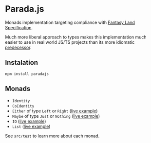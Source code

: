# Parada.js

Monads implementation targeting compliance with [Fantasy Land Specification](https://github.com/fantasyland/fantasy-land#monad).

Much more liberal approach to types makes this implementation much easier to use in real world JS/TS projects than its more idiomatic [predecessor](https://github.com/MichalZalecki/monadsjs).

## Instalation

```
npm install paradajs
```

## Monads

* `Identity`
* `CoIdentity`
* `Either` of type `Left` or `Right` ([live example](https://www.webpackbin.com/bins/-Kf1HimzVy2_-uxmK2rS))
* `Maybe` of type `Just` or `Nothing` ([live example](https://www.webpackbin.com/bins/-Kf1KXQh89LH6eWqz5z9))
* `IO` ([live example](https://www.webpackbin.com/bins/-Kf1IJitZHM9GbvdkafH))
* `List` ([live example](https://www.webpackbin.com/bins/-Kf1KtUNSk5yv0cvGTCa))

See `src/test` to learn more about each monad.
